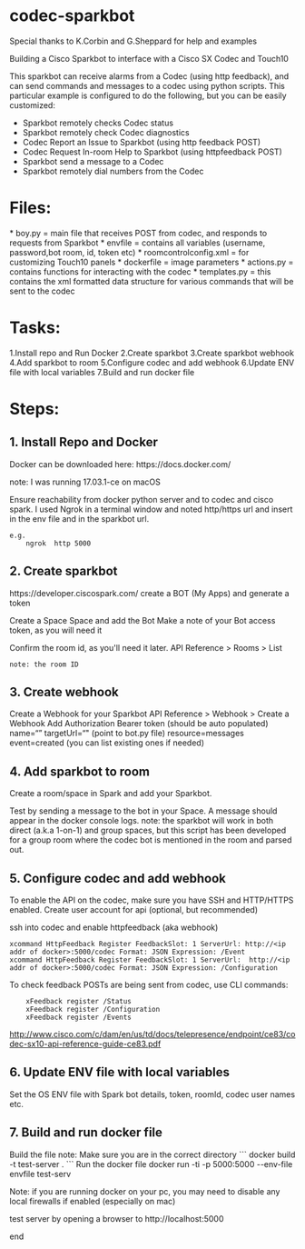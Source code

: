 # codec-sparkbot
Special thanks to K.Corbin and G.Sheppard for help and examples

Building a Cisco Sparkbot to interface with a Cisco SX Codec and Touch10

This sparkbot can receive alarms from a Codec (using http feedback), and can send commands and messages to a codec using python scripts.  This particular example is configured to do the following, but you can be easily customized:
* Sparkbot remotely checks Codec status
* Sparkbot remotely check Codec diagnostics
* Codec Report an Issue to Sparkbot (using http feedback POST)
* Codec Request In-room Help to Sparkbot (using httpfeedback POST)
* Sparkbot send a message to a Codec
* Sparkbot remotely dial numbers from the Codec


<h1>Files:</h1>
* boy.py = main file that receives POST from codec, and responds to requests from Sparkbot
* envfile = contains all variables (username, password,bot room, id, token etc)
* roomcontrolconfig.xml =  for customizing Touch10 panels
* dockerfile = image parameters
* actions.py = contains functions for interacting with the codec
* templates.py = this contains the xml formatted data structure for various commands that will be sent to the codec


<h1>Tasks:</h1>
1.Install repo and Run Docker
2.Create sparkbot
3.Create sparkbot webhook
4.Add sparkbot to room
5.Configure codec and add webhook
6.Update ENV file with local variables
7.Build and run docker file

<h1> Steps:</h1>
<h2> 1. Install Repo and Docker</h2>
Docker can be downloaded here: https://docs.docker.com/

note: I was running 17.03.1-ce on macOS

Ensure reachability from docker python server and to codec and cisco spark.  I used Ngrok in a terminal window and noted http/https url and insert in the env file and in the sparkbot url.
```
e.g.
    ngrok  http 5000
```

<h2>2. Create sparkbot</h2>
https://developer.ciscospark.com/
create a BOT (My Apps) and generate a token

Create a Space Space and add the Bot
    Make a note of your Bot access token, as you will need it

Confirm the room id, as you'll need it later.
    API Reference > Rooms > List
```
note: the room ID
```

<h2>3. Create webhook</h2>
Create a Webhook for your Sparkbot
   API Reference > Webhook > Create a Webhook
    Add Authorization Bearer token (should be auto populated)
   name=“”
   targetUrl=“" (point to bot.py file)
   resource=messages
   event=created
   (you can list existing ones if needed)


<h2>4. Add sparkbot to room</h2>
Create a room/space in Spark and add your Sparkbot.

Test by sending a message to the bot in your Space.  A message should appear in the docker console logs.
note: the sparkbot will work in both direct (a.k.a 1-on-1)  and group spaces, but this script has been developed for a group room where the codec bot is mentioned in the room and parsed out.

<h2>5. Configure codec and add webhook</h2>
To enable the API on the codec, make sure you have SSH and HTTP/HTTPS enabled.
Create user account for api (optional, but recommended)

ssh into codec and enable httpfeedback (aka webhook)
```
xcommand HttpFeedback Register FeedbackSlot: 1 ServerUrl: http://<ip addr of docker>:5000/codec Format: JSON Expression: /Event
xcommand HttpFeedback Register FeedbackSlot: 1 ServerUrl:  http://<ip addr of docker>:5000/codec Format: JSON Expression: /Configuration
```

To check feedback POSTs are being sent from codec, use CLI commands:
```
    xFeedback register /Status
    xFeedback register /Configuration
    xFeedback register /Events
```

http://www.cisco.com/c/dam/en/us/td/docs/telepresence/endpoint/ce83/codec-sx10-api-reference-guide-ce83.pdf
<h2>6. Update ENV file with local variables</h2>
Set the OS ENV file with Spark bot details, token, roomId, codec user names etc.

<h2>7. Build and run docker file</h2>
Build the file
note: Make sure you are in the correct directory
```
    docker build -t test-server .
```
Run the docker file
    docker run -ti -p 5000:5000 --env-file envfile test-serv

Note: if you are running docker on your pc, you may need to disable any local firewalls if enabled (especially on mac)

test server by opening a browser to http://localhost:5000

end
